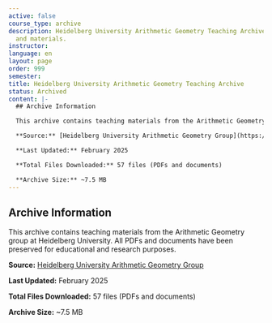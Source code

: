 ```yaml
---
active: false
course_type: archive
description: Heidelberg University Arithmetic Geometry Teaching Archive - Course information
  and materials.
instructor:
language: en
layout: page
order: 999
semester:
title: Heidelberg University Arithmetic Geometry Teaching Archive
status: Archived
content: |-
  ## Archive Information

  This archive contains teaching materials from the Arithmetic Geometry group at Heidelberg University. All PDFs and documents have been preserved for educational and research purposes.

  **Source:** [Heidelberg University Arithmetic Geometry Group](https://typo.iwr.uni-heidelberg.de/groups/arith-geom/teaching.html)

  **Last Updated:** February 2025

  **Total Files Downloaded:** 57 files (PDFs and documents)

  **Archive Size:** ~7.5 MB
---
```

## Archive Information

This archive contains teaching materials from the Arithmetic Geometry group at Heidelberg University. All PDFs and documents have been preserved for educational and research purposes.

**Source:** [Heidelberg University Arithmetic Geometry Group](https://typo.iwr.uni-heidelberg.de/groups/arith-geom/teaching.html)

**Last Updated:** February 2025

**Total Files Downloaded:** 57 files (PDFs and documents)

**Archive Size:** ~7.5 MB